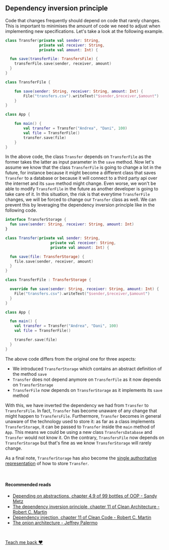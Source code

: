 ## Dependency inversion principle

Code that changes frequently should depend on code that rarely changes. This is important to minimises the amount of code
we need to adjust when implementing new specifications. Let's take a look at the following example.

```kotlin
class Transfer(private val sender: String,
               private val receiver: String,
               private val amount: Int) {

  fun save(transferFile: TransfersFile) {
    transferFile.save(sender, receiver, amount)
  }
}

class TransferFile {

    fun save(sender: String, receiver: String, amount: Int) {
        File("transfers.csv").writeText("$sender,$receiver,$amount")
    }
}

class App {

    fun main() {
        val transfer = Transfer("Andrea", "Dani", 100)
        val file = TransferFile()
        transfer.save(file)
    }
}
```

In the above code, the class `Transfer` depends on `TransferFile` as the former takes the latter as input parameter
in the `save` method. Now let's assume we know that the class `TransferFile` is going to change a lot in the future, 
for instance because it might become a different class that saves `Transfer` to a database or because it will connect
to a third party api over the internet and its `save` method might change. Even worse, we won't be able to modify `TransferFile`
in the future as another developer is going to take care of it. In this situation, the risk is that everytime `TransferFile`
changes, we will be forced to change our `Transfer` class as well. We can prevent this by leveraging the dependency inversion
principle like in the following code.

```kotlin
interface TransferStorage {
  fun save(sender: String, receiver: String, amount: Int)
}

class Transfer(private val sender: String, 
                    private val receiver: String, 
                    private val amount: Int) {

  fun save(file: TransferStorage) {
    file.save(sender, receiver, amount)
  }
}

class TransferFile : TransferStorage {

  override fun save(sender: String, receiver: String, amount: Int) {
    File("transfers.csv").writeText("$sender,$receiver,$amount")
  }
}

class App {

  fun main() {
    val transfer = Transfer("Andrea", "Dani", 100)
    val file = TransferFile()

    transfer.save(file)
  }
}
```

The above code differs from the original one for three aspects:
* We introduced `TransferStorage` which contains an abstract definition of the method `save`
* `Transfer` does not depend anymore on `TransferFile` as it now depends on `TransferStorage`
* `TransferFile` now depends on `TransferStorage` as it implements its `save` method

With this, we have inverted the dependency we had from `Transfer` to `TransfersFile`. In fact, `Transfer` has become unaware
of any change that might happen to `TransfersFile`. Furthermore, `Transfer` becomes in general unaware of the technology
used to store it: as far as a class implements `TransferStorage`, it can be passed to `Transfer` 
inside the `main` method of `App`. This means we could be using a new class `TransfersDatabase` and `Transfer` would not know it.
On the contrary, `TransfersFile` now depends on `TransferStorage` but that's fine as we know `TransferStorage` will rarely
change.

As a final note, `TransferStorage` has also become the [single authoritative representation](one-single-authoritative-representation.html)
of how to store `Transfer`.

<br/>

#### Recommended reads
* [Depending on abstractions, chapter 4.9 of 99 bottles of OOP - Sandy Metz](https://www.goodreads.com/book/show/31183020-99-bottles-of-oop)
* [The dependency inversion principle, chapter 11 of Clean Architecture - Robert C. Martin](https://www.goodreads.com/book/show/18043011-clean-architecture)
* [Dependency injection, chapter 11 of Clean Code - Robert C. Martin](https://www.goodreads.com/book/show/3735293-clean-code)
* [The onion architecture - Jeffrey Palermo](https://jeffreypalermo.com/2008/07/the-onion-architecture-part-1/)

<br/>  

[Teach me back ❤️](/introduction/introduction.html#teach-me-back)